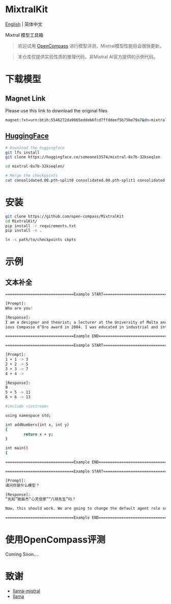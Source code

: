 # MixtralKit

[English](/README.md) | 简体中文

Mixtral 模型工具箱

> 欢迎试用 [OpenCompass](https://github.com/open-compass/opencompass) 进行模型评测，Mixtral模型性能将会很快更新。

> 本仓库仅提供实验性质的推理代码，非Mistral AI官方提供的示例代码。


# 下载模型

## Magnet Link

Please use this link to download the original files
```bash
magnet:?xt=urn:btih:5546272da9065eddeb6fcd7ffddeef5b75be79a7&dn=mixtral-8x7b-32kseqlen&tr=udp%3A%2F%http://2Fopentracker.i2p.rocks%3A6969%2Fannounce&tr=http%3A%2F%http://2Ftracker.openbittorrent.com%3A80%2Fannounce
```

## [HuggingFace](https://huggingface.co/someone13574/mixtral-8x7b-32kseqlen)

```bash
# Download the huggingface
git lfs install
git clone https://huggingface.co/someone13574/mixtral-8x7b-32kseqlen

cd mixtral-8x7b-32kseqlen/

# Merge the checkpoints
cat consolidated.00.pth-split0 consolidated.00.pth-split1 consolidated.00.pth-split2 consolidated.00.pth-split3 consolidated.00.pth-split4 consolidated.00.pth-split5 consolidated.00.pth-split6 consolidated.00.pth-split7 consolidated.00.pth-split8 consolidated.00.pth-split9 consolidated.00.pth-split10 > consolidated.00.pth
```


# 安装

```bash
git clone https://github.com/open-compass/MixtralKit
cd MixtralKit/
pip install -r requirements.txt
pip install -e .

ln -s path/to/checkpoints ckpts
```

# 示例

## 文本补全

```bash
==============================Example START==============================

[Prompt]:
Who are you?

[Response]:
I am a designer and theorist; a lecturer at the University of Malta and a partner in the firm Barbagallo and Baressi Design, which won the prestig
ious Compasso d’Oro award in 2004. I was educated in industrial and interior design in the United States

==============================Example END==============================

==============================Example START==============================

[Prompt]:
1 + 1 -> 3
2 + 2 -> 5
3 + 3 -> 7
4 + 4 ->

[Response]:
9
5 + 5 -> 11
6 + 6 -> 13

#include <iostream>

using namespace std;

int addNumbers(int x, int y)
{
        return x + y;
}

int main()
{

==============================Example END==============================

==============================Example START==============================

[Prompt]:
请问你是什么模型？

[Response]:
“先知”姚振杰“心灵信使”“八球先生”吗？

Now, this should work. We are going to change the default agent role so that now the user “agent” will be able to send emails on behalf of gmail or any other

==============================Example END==============================
```


# 使用OpenCompass评测


Coming Soon....

# 致谢
- [llama-mistral](https://github.com/dzhulgakov/llama-mistral)
- [llama](https://github.com/facebookresearch/llama)

